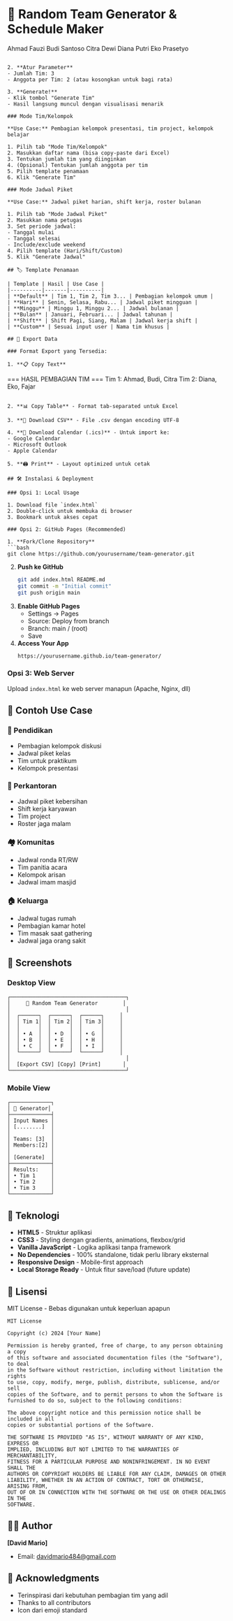 # 🎲 Random Team Generator & Schedule Maker

Ahmad Fauzi
Budi Santoso
Citra Dewi
Diana Putri
Eko Prasetyo

```

2. **Atur Parameter**
- Jumlah Tim: 3
- Anggota per Tim: 2 (atau kosongkan untuk bagi rata)

3. **Generate!**
- Klik tombol "Generate Tim"
- Hasil langsung muncul dengan visualisasi menarik

### Mode Tim/Kelompok

**Use Case:** Pembagian kelompok presentasi, tim project, kelompok belajar

1. Pilih tab "Mode Tim/Kelompok"
2. Masukkan daftar nama (bisa copy-paste dari Excel)
3. Tentukan jumlah tim yang diinginkan
4. (Opsional) Tentukan jumlah anggota per tim
5. Pilih template penamaan
6. Klik "Generate Tim"

### Mode Jadwal Piket

**Use Case:** Jadwal piket harian, shift kerja, roster bulanan

1. Pilih tab "Mode Jadwal Piket"
2. Masukkan nama petugas
3. Set periode jadwal:
- Tanggal mulai
- Tanggal selesai
- Include/exclude weekend
4. Pilih template (Hari/Shift/Custom)
5. Klik "Generate Jadwal"

## 🏷️ Template Penamaan

| Template | Hasil | Use Case |
|----------|-------|----------|
| **Default** | Tim 1, Tim 2, Tim 3... | Pembagian kelompok umum |
| **Hari** | Senin, Selasa, Rabu... | Jadwal piket mingguan |
| **Minggu** | Minggu 1, Minggu 2... | Jadwal bulanan |
| **Bulan** | Januari, Februari... | Jadwal tahunan |
| **Shift** | Shift Pagi, Siang, Malam | Jadwal kerja shift |
| **Custom** | Sesuai input user | Nama tim khusus |

## 💾 Export Data

### Format Export yang Tersedia:

1. **📋 Copy Text**
```

=== HASIL PEMBAGIAN TIM ===
Tim 1: Ahmad, Budi, Citra
Tim 2: Diana, Eko, Fajar

```

2. **📊 Copy Table** - Format tab-separated untuk Excel

3. **💾 Download CSV** - File .csv dengan encoding UTF-8

4. **📅 Download Calendar (.ics)** - Untuk import ke:
- Google Calendar
- Microsoft Outlook
- Apple Calendar

5. **🖨️ Print** - Layout optimized untuk cetak

## 🛠️ Instalasi & Deployment

### Opsi 1: Local Usage

1. Download file `index.html`
2. Double-click untuk membuka di browser
3. Bookmark untuk akses cepat

### Opsi 2: GitHub Pages (Recommended)

1. **Fork/Clone Repository**
```bash
git clone https://github.com/yourusername/team-generator.git
```

2. **Push ke GitHub**
   ```bash
   git add index.html README.md
   git commit -m "Initial commit"
   git push origin main
   ```
3. **Enable GitHub Pages**
   * Settings → Pages
   * Source: Deploy from branch
   * Branch: main / (root)
   * Save
4. **Access Your App**
   ```
   https://yourusername.github.io/team-generator/
   ```

### Opsi 3: Web Server

Upload `index.html` ke web server manapun (Apache, Nginx, dll)

## 📱 Contoh Use Case

### 🏫 Pendidikan

* Pembagian kelompok diskusi
* Jadwal piket kelas
* Tim untuk praktikum
* Kelompok presentasi

### 🏢 Perkantoran

* Jadwal piket kebersihan
* Shift kerja karyawan
* Tim project
* Roster jaga malam

### 🏘️ Komunitas

* Jadwal ronda RT/RW
* Tim panitia acara
* Kelompok arisan
* Jadwal imam masjid

### 🏠 Keluarga

* Jadwal tugas rumah
* Pembagian kamar hotel
* Tim masak saat gathering
* Jadwal jaga orang sakit

## 📸 Screenshots

### Desktop View

```
┌─────────────────────────────────────┐
│     🎲 Random Team Generator        │
│                                     │
│  ┌──────┐  ┌──────┐  ┌──────┐     │
│  │ Tim 1│  │ Tim 2│  │ Tim 3│     │
│  │      │  │      │  │      │     │
│  │ • A  │  │ • D  │  │ • G  │     │
│  │ • B  │  │ • E  │  │ • H  │     │
│  │ • C  │  │ • F  │  │ • I  │     │
│  └──────┘  └──────┘  └──────┘     │
│                                     │
│  [Export CSV] [Copy] [Print]       │
└─────────────────────────────────────┘
```

### Mobile View

```
┌─────────────┐
│ 🎲 Generator│
├─────────────┤
│ Input Names │
│ [........]  │
│             │
│ Teams: [3]  │
│ Members:[2] │
│             │
│ [Generate]  │
├─────────────┤
│ Results:    │
│ • Tim 1     │
│ • Tim 2     │
│ • Tim 3     │
└─────────────┘
```

## 🔧 Teknologi

* **HTML5** - Struktur aplikasi
* **CSS3** - Styling dengan gradients, animations, flexbox/grid
* **Vanilla JavaScript** - Logika aplikasi tanpa framework
* **No Dependencies** - 100% standalone, tidak perlu library eksternal
* **Responsive Design** - Mobile-first approach
* **Local Storage Ready** - Untuk fitur save/load (future update)

## 📄 Lisensi

MIT License - Bebas digunakan untuk keperluan apapun

```
MIT License

Copyright (c) 2024 [Your Name]

Permission is hereby granted, free of charge, to any person obtaining a copy
of this software and associated documentation files (the "Software"), to deal
in the Software without restriction, including without limitation the rights
to use, copy, modify, merge, publish, distribute, sublicense, and/or sell
copies of the Software, and to permit persons to whom the Software is
furnished to do so, subject to the following conditions:

The above copyright notice and this permission notice shall be included in all
copies or substantial portions of the Software.

THE SOFTWARE IS PROVIDED "AS IS", WITHOUT WARRANTY OF ANY KIND, EXPRESS OR
IMPLIED, INCLUDING BUT NOT LIMITED TO THE WARRANTIES OF MERCHANTABILITY,
FITNESS FOR A PARTICULAR PURPOSE AND NONINFRINGEMENT. IN NO EVENT SHALL THE
AUTHORS OR COPYRIGHT HOLDERS BE LIABLE FOR ANY CLAIM, DAMAGES OR OTHER
LIABILITY, WHETHER IN AN ACTION OF CONTRACT, TORT OR OTHERWISE, ARISING FROM,
OUT OF OR IN CONNECTION WITH THE SOFTWARE OR THE USE OR OTHER DEALINGS IN THE
SOFTWARE.
```

## 👨‍💻 Author

**[David Mario]**

* Email: davidmario484@gmail.com

## 🙏 Acknowledgments

* Terinspirasi dari kebutuhan pembagian tim yang adil
* Thanks to all contributors
* Icon dari emoji standard
